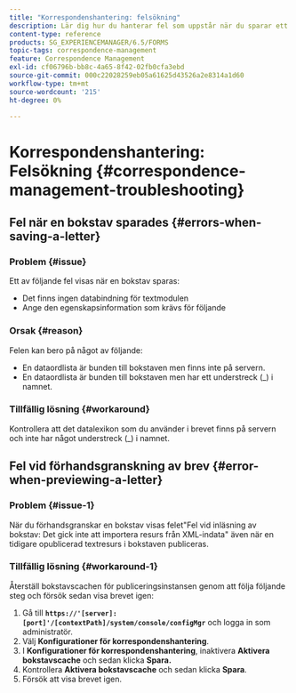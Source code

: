 ```yaml
---
title: "Korrespondenshantering: felsökning"
description: Lär dig hur du hanterar fel som uppstår när du sparar ett brev i en AEM Forms-miljö.
content-type: reference
products: SG_EXPERIENCEMANAGER/6.5/FORMS
topic-tags: correspondence-management
feature: Correspondence Management
exl-id: cf06796b-bb8c-4a65-8f42-02fb0cfa3ebd
source-git-commit: 000c22028259eb05a61625d43526a2e8314a1d60
workflow-type: tm+mt
source-wordcount: '215'
ht-degree: 0%

---
```


# Korrespondenshantering: Felsökning {#correspondence-management-troubleshooting}

## Fel när en bokstav sparades {#errors-when-saving-a-letter}

### Problem {#issue}

Ett av följande fel visas när en bokstav sparas:

* Det finns ingen databindning för textmodulen
* Ange den egenskapsinformation som krävs för följande

### Orsak {#reason}

Felen kan bero på något av följande:

* En dataordlista är bunden till bokstaven men finns inte på servern.
* En dataordlista är bunden till bokstaven men har ett understreck (_) i namnet.

### Tillfällig lösning {#workaround}

Kontrollera att det datalexikon som du använder i brevet finns på servern och inte har något understreck (_) i namnet.

## Fel vid förhandsgranskning av brev {#error-when-previewing-a-letter}

### Problem {#issue-1}

När du förhandsgranskar en bokstav visas felet&quot;Fel vid inläsning av bokstav: Det gick inte att importera resurs från XML-indata&quot; även när en tidigare opublicerad textresurs i bokstaven publiceras.

### Tillfällig lösning {#workaround-1}

Återställ bokstavscachen för publiceringsinstansen genom att följa följande steg och försök sedan visa brevet igen:

1. Gå till **`https://'[server]:[port]'/[contextPath]/system/console/configMgr`** och logga in som administratör.
1. Välj **Konfigurationer för korrespondenshantering**.
1. I **Konfigurationer för korrespondenshantering**, inaktivera **Aktivera bokstavscache** och sedan klicka **Spara.**
1. Kontrollera **Aktivera bokstavscache** och sedan klicka **Spara**.
1. Försök att visa brevet igen.
